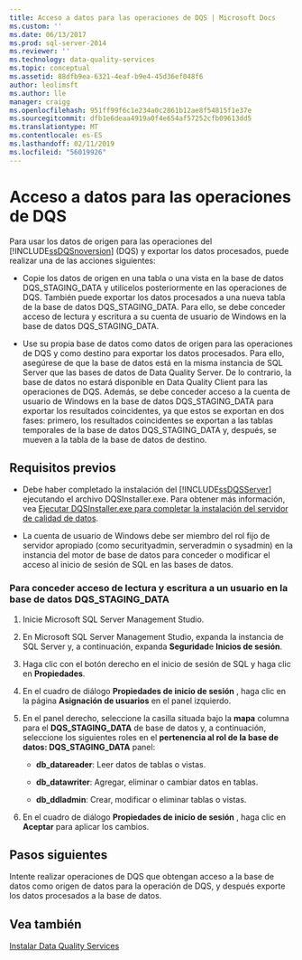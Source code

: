 ```yaml
---
title: Acceso a datos para las operaciones de DQS | Microsoft Docs
ms.custom: ''
ms.date: 06/13/2017
ms.prod: sql-server-2014
ms.reviewer: ''
ms.technology: data-quality-services
ms.topic: conceptual
ms.assetid: 88dfb9ea-6321-4eaf-b9e4-45d36ef048f6
author: leolimsft
ms.author: lle
manager: craigg
ms.openlocfilehash: 951ff99f6c1e234a0c2861b12ae8f54815f1e37e
ms.sourcegitcommit: dfb1e6deaa4919a0f4e654af57252cfb09613dd5
ms.translationtype: MT
ms.contentlocale: es-ES
ms.lasthandoff: 02/11/2019
ms.locfileid: "56019926"
---
```

# <a name="access-data-for-the-dqs-operations"></a>Acceso a datos para las operaciones de DQS
  Para usar los datos de origen para las operaciones del [!INCLUDE[ssDQSnoversion](../../includes/ssdqsnoversion-md.md)] (DQS) y exportar los datos procesados, puede realizar una de las acciones siguientes:  
  
-   Copie los datos de origen en una tabla o una vista en la base de datos DQS_STAGING_DATA y utilícelos posteriormente en las operaciones de DQS. También puede exportar los datos procesados a una nueva tabla de la base de datos DQS_STAGING_DATA. Para ello, se debe conceder acceso de lectura y escritura a su cuenta de usuario de Windows en la base de datos DQS_STAGING_DATA.  
  
-   Use su propia base de datos como datos de origen para las operaciones de DQS y como destino para exportar los datos procesados. Para ello, asegúrese de que la base de datos está en la misma instancia de SQL Server que las bases de datos de Data Quality Server. De lo contrario, la base de datos no estará disponible en Data Quality Client para las operaciones de DQS. Además, se debe conceder acceso a la cuenta de usuario de Windows en la base de datos DQS_STAGING_DATA para exportar los resultados coincidentes, ya que estos se exportan en dos fases: primero, los resultados coincidentes se exportan a las tablas temporales de la base de datos DQS_STAGING_DATA y, después, se mueven a la tabla de la base de datos de destino.  
  
## <a name="prerequisites"></a>Requisitos previos  
  
-   Debe haber completado la instalación del [!INCLUDE[ssDQSServer](../../includes/ssdqsserver-md.md)] ejecutando el archivo DQSInstaller.exe. Para obtener más información, vea [Ejecutar DQSInstaller.exe para completar la instalación del servidor de calidad de datos](run-dqsinstaller-exe-to-complete-data-quality-server-installation.md).  
  
-   La cuenta de usuario de Windows debe ser miembro del rol fijo de servidor apropiado (como securityadmin, serveradmin o sysadmin) en la instancia del motor de base de datos para conceder o modificar el acceso al inicio de sesión de SQL en las bases de datos.  
  
### <a name="to-grant-readwrite-access-to-a-user-on-the-dqsstagingdata-database"></a>Para conceder acceso de lectura y escritura a un usuario en la base de datos DQS_STAGING_DATA  
  
1.  Inicie Microsoft SQL Server Management Studio.  
  
2.  En Microsoft SQL Server Management Studio, expanda la instancia de SQL Server y, a continuación, expanda **Seguridad**e **Inicios de sesión**.  
  
3.  Haga clic con el botón derecho en el inicio de sesión de SQL y haga clic en **Propiedades**.  
  
4.  En el cuadro de diálogo **Propiedades de inicio de sesión** , haga clic en la página **Asignación de usuarios** en el panel izquierdo.  
  
5.  En el panel derecho, seleccione la casilla situada bajo la **mapa** columna para el **DQS_STAGING_DATA** de base de datos y, a continuación, seleccione los siguientes roles en el **pertenencia al rol de la base de datos: DQS_STAGING_DATA** panel:  
  
    -   **db_datareader**: Leer datos de tablas o vistas.  
  
    -   **db_datawriter**: Agregar, eliminar o cambiar datos en tablas.  
  
    -   **db_ddladmin**: Crear, modificar o eliminar tablas o vistas.  
  
6.  En el cuadro de diálogo **Propiedades de inicio de sesión** , haga clic en **Aceptar** para aplicar los cambios.  
  
## <a name="next-steps"></a>Pasos siguientes  
 Intente realizar operaciones de DQS que obtengan acceso a la base de datos como origen de datos para la operación de DQS, y después exporte los datos procesados a la base de datos.  
  
## <a name="see-also"></a>Vea también  
 [Instalar Data Quality Services](install-data-quality-services.md)  
  
  
